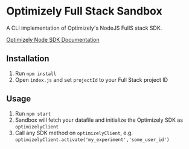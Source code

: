 # Optimizely Full Stack Sandbox
A CLI implementation of Optimizely's NodeJS FullS stack SDK. 

[Optimizely Node SDK Documentation](https://developers.optimizely.com/x/solutions/sdks/reference/?language=node)

## Installation
1. Run `npm install`
2. Open `index.js` and set `projectId` to your Full Stack project ID

## Usage
1. Run `npm start`
2. Sandbox will fetch your datafile and initialize the Optimizely SDK as `optimizelyClient`
3. Call any SDK method on `optimizelyClient`, e.g. `optimizelyClient.activate('my_experiment','some_user_id')`
